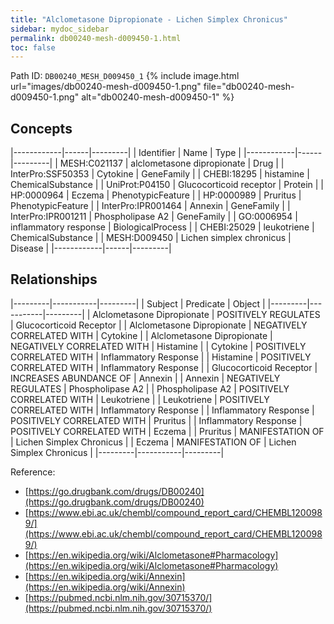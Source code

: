 ```yaml
---
title: "Alclometasone Dipropionate - Lichen Simplex Chronicus"
sidebar: mydoc_sidebar
permalink: db00240-mesh-d009450-1.html
toc: false 
---
```



Path ID: `DB00240_MESH_D009450_1`
{% include image.html url="images/db00240-mesh-d009450-1.png" file="db00240-mesh-d009450-1.png" alt="db00240-mesh-d009450-1" %}

## Concepts

|------------|------|---------|
| Identifier | Name | Type    |
|------------|------|---------|
| MESH:C021137 | alclometasone dipropionate | Drug |
| InterPro:SSF50353 | Cytokine | GeneFamily |
| CHEBI:18295 | histamine | ChemicalSubstance |
| UniProt:P04150 | Glucocorticoid receptor | Protein |
| HP:0000964 | Eczema | PhenotypicFeature |
| HP:0000989 | Pruritus | PhenotypicFeature |
| InterPro:IPR001464 | Annexin | GeneFamily |
| InterPro:IPR001211 | Phospholipase A2 | GeneFamily |
| GO:0006954 | inflammatory response | BiologicalProcess |
| CHEBI:25029 | leukotriene | ChemicalSubstance |
| MESH:D009450 | Lichen simplex chronicus | Disease |
|------------|------|---------|

## Relationships

|---------|-----------|---------|
| Subject | Predicate | Object  |
|---------|-----------|---------|
| Alclometasone Dipropionate | POSITIVELY REGULATES | Glucocorticoid Receptor |
| Alclometasone Dipropionate | NEGATIVELY CORRELATED WITH | Cytokine |
| Alclometasone Dipropionate | NEGATIVELY CORRELATED WITH | Histamine |
| Cytokine | POSITIVELY CORRELATED WITH | Inflammatory Response |
| Histamine | POSITIVELY CORRELATED WITH | Inflammatory Response |
| Glucocorticoid Receptor | INCREASES ABUNDANCE OF | Annexin |
| Annexin | NEGATIVELY REGULATES | Phospholipase A2 |
| Phospholipase A2 | POSITIVELY CORRELATED WITH | Leukotriene |
| Leukotriene | POSITIVELY CORRELATED WITH | Inflammatory Response |
| Inflammatory Response | POSITIVELY CORRELATED WITH | Pruritus |
| Inflammatory Response | POSITIVELY CORRELATED WITH | Eczema |
| Pruritus | MANIFESTATION OF | Lichen Simplex Chronicus |
| Eczema | MANIFESTATION OF | Lichen Simplex Chronicus |
|---------|-----------|---------|

Reference: 
  - [https://go.drugbank.com/drugs/DB00240](https://go.drugbank.com/drugs/DB00240)
  - [https://www.ebi.ac.uk/chembl/compound_report_card/CHEMBL1200989/](https://www.ebi.ac.uk/chembl/compound_report_card/CHEMBL1200989/)
  - [https://en.wikipedia.org/wiki/Alclometasone#Pharmacology](https://en.wikipedia.org/wiki/Alclometasone#Pharmacology)
  - [https://en.wikipedia.org/wiki/Annexin](https://en.wikipedia.org/wiki/Annexin)
  - [https://pubmed.ncbi.nlm.nih.gov/30715370/](https://pubmed.ncbi.nlm.nih.gov/30715370/)
